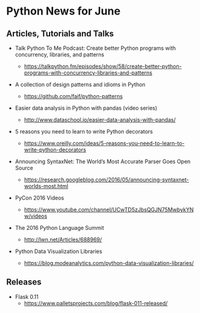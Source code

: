 # Python News for June

## Articles, Tutorials and Talks

* Talk Python To Me Podcast: Create better Python programs with concurrency, libraries, and patterns
	* https://talkpython.fm/episodes/show/58/create-better-python-programs-with-concurrency-libraries-and-patterns

* A collection of design patterns and idioms in Python
	* https://github.com/faif/python-patterns

* Easier data analysis in Python with pandas (video series)
	* http://www.dataschool.io/easier-data-analysis-with-pandas/

* 5 reasons you need to learn to write Python decorators
	* https://www.oreilly.com/ideas/5-reasons-you-need-to-learn-to-write-python-decorators

* Announcing SyntaxNet: The World’s Most Accurate Parser Goes Open Source
	* https://research.googleblog.com/2016/05/announcing-syntaxnet-worlds-most.html

* PyCon 2016 Videos
	* https://www.youtube.com/channel/UCwTD5zJbsQGJN75MwbykYNw/videos

* The 2016 Python Language Summit
	* http://lwn.net/Articles/688969/

* Python Data Visualization Libraries
	* https://blog.modeanalytics.com/python-data-visualization-libraries/

## Releases

* Flask 0.11
	* https://www.palletsprojects.com/blog/flask-011-released/
